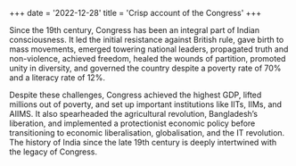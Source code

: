 +++
date = '2022-12-28'
title = 'Crisp account of the Congress'
+++

Since the 19th century, Congress has been an integral part of Indian consciousness. It led the initial resistance against British rule, gave birth to mass movements, emerged towering national leaders, propagated truth and non-violence, achieved freedom, healed the wounds of partition, promoted unity in diversity, and governed the country despite a poverty rate of 70% and a literacy rate of 12%. 

Despite these challenges, Congress achieved the highest GDP, lifted millions out of poverty, and set up important institutions like IITs, IIMs, and AIIMS. It also spearheaded the agricultural revolution, Bangladesh’s liberation, and implemented a protectionist economic policy before transitioning to economic liberalisation, globalisation, and the IT revolution. The history of India since the late 19th century is deeply intertwined with the legacy of Congress.
